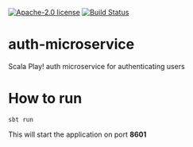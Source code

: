 [![Apache-2.0 license](http://img.shields.io/badge/license-Apache-brightgreen.svg)](http://www.apache.org/licenses/LICENSE-2.0.html)
[![Build Status](https://travis-ci.org/cjww-development/auth-microservice.svg?branch=master)](https://travis-ci.org/cjww-development/auth-microservice)

auth-microservice
=================

Scala Play! auth microservice for authenticating users

How to run
==========

```````````````
sbt run
```````````````

This will start the application on port **8601**

